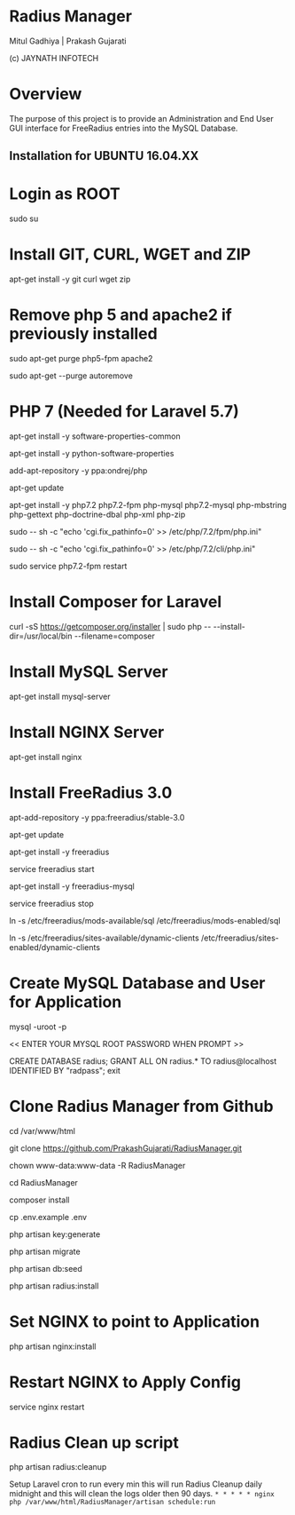 # Radius Manager

Mitul Gadhiya | Prakash Gujarati

(c) JAYNATH INFOTECH

# Overview

The  purpose  of  this  project  is  to  provide  an  Administration  and  End  User  GUI  interface  for  FreeRadius  entries  into  the  MySQL  Database.

## Installation for UBUNTU 16.04.XX

# Login as ROOT

sudo su

# Install GIT, CURL, WGET and ZIP

apt-get install -y git curl wget zip

# Remove php 5 and apache2 if previously installed

sudo apt-get purge php5-fpm apache2

sudo apt-get --purge autoremove

# PHP 7 (Needed for Laravel 5.7)

apt-get install -y software-properties-common

apt-get install -y python-software-properties

add-apt-repository -y ppa:ondrej/php

apt-get update

apt-get install -y php7.2 php7.2-fpm php-mysql php7.2-mysql php-mbstring php-gettext php-doctrine-dbal php-xml php-zip

sudo -- sh -c "echo 'cgi.fix_pathinfo=0' >> /etc/php/7.2/fpm/php.ini"

sudo -- sh -c "echo 'cgi.fix_pathinfo=0' >> /etc/php/7.2/cli/php.ini"

sudo service php7.2-fpm restart

# Install Composer for Laravel

curl -sS https://getcomposer.org/installer | sudo php -- --install-dir=/usr/local/bin --filename=composer

# Install MySQL Server

apt-get install mysql-server

# Install NGINX Server

apt-get install nginx

# Install FreeRadius 3.0

apt-add-repository -y ppa:freeradius/stable-3.0

apt-get update

apt-get install -y freeradius

service freeradius start

apt-get install -y freeradius-mysql

service freeradius stop

ln -s /etc/freeradius/mods-available/sql /etc/freeradius/mods-enabled/sql

ln -s /etc/freeradius/sites-available/dynamic-clients /etc/freeradius/sites-enabled/dynamic-clients

# Create MySQL Database and User for Application

mysql -uroot -p

<< ENTER YOUR MYSQL ROOT PASSWORD WHEN PROMPT >>

CREATE DATABASE radius;
GRANT ALL ON radius.* TO radius@localhost IDENTIFIED BY "radpass";
exit

# Clone Radius Manager from Github 

cd /var/www/html

git clone https://github.com/PrakashGujarati/RadiusManager.git 

chown www-data:www-data -R RadiusManager

cd RadiusManager

composer install

cp .env.example .env

php artisan key:generate

php artisan migrate

php artisan db:seed

php artisan radius:install

# Set NGINX to point to Application

php artisan nginx:install

# Restart NGINX to Apply Config

service nginx restart

# Radius Clean up script

php artisan radius:cleanup

Setup Laravel cron to run every min this will run Radius Cleanup daily midnight and this will clean the logs older then 90 days. 
`* * * * * nginx php /var/www/html/RadiusManager/artisan schedule:run`

